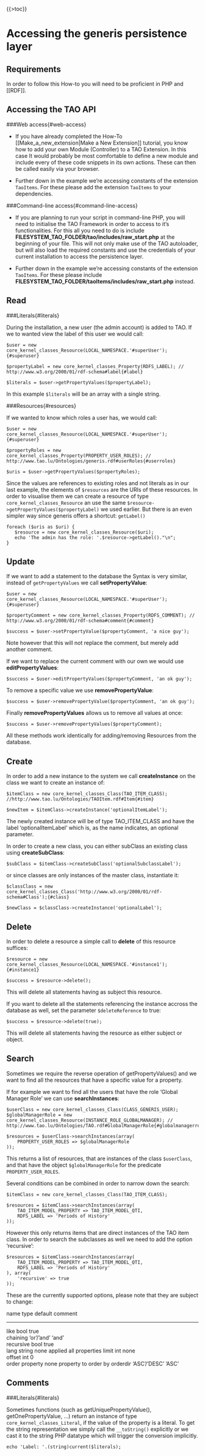 <!--
parent:
    title: Tutorials
author:
    - 'Joel Bout'
created_at: '2013-05-30 13:49:01'
updated_at: '2013-06-03 08:11:49'
tags:
    - Tutorials
-->

{{\>toc}}

Accessing the generis persistence layer
=======================================

Requirements
------------

In order to follow this How-to you will need to be proficient in PHP and [[RDF]].

Accessing the TAO API
---------------------

###Web access{#web-access}

-   If you have already completed the How-To [[Make\_a\_new\_extension|Make a New Extension]] tutorial, you know how to add your own Module (Controller) to a TAO Extension. In this case It would probably be most comfortable to define a new module and include every of these code snippets in its own actions. These can then be called easily via your browser.

<!-- -->

-   Further down in the example we’re accessing constants of the extension `TaoItems`. For these please add the extension `TaoItems` to your dependencies.

###Command-line access{#command-line-access}

-   If you are planning to run your script in command-line PHP, you will need to initialise the TAO Framework in order to access to it’s functionalities. For this all you need to do is include **FILESYSTEM\_TAO\_FOLDER/tao/includes/raw\_start.php** at the beginning of your file. This will not only make use of the TAO autoloader, but will also load the required constants and use the credentials of your current installation to access the persistence layer.

<!-- -->

-   Further down in the example we’re accessing constants of the extension `TaoItems`. For these please include **FILESYSTEM\_TAO\_FOLDER/taoItems/includes/raw\_start.php** instead.

Read
----

###Literals{#literals}

During the installation, a new user (the admin account) is added to TAO. If we to wanted view the label of this user we would call:

    $user = new core_kernel_classes_Resource(LOCAL_NAMESPACE.'#superUser');{#superuser}

    $propertyLabel = new core_kernel_classes_Property(RDFS_LABEL); // http://www.w3.org/2000/01/rdf-schema#label{#label}

    $literals = $user->getPropertyValues($propertyLabel);

In this example `$literals` will be an array with a single string.

###Resources{#resources}

If we wanted to know which roles a user has, we would call:

    $user = new core_kernel_classes_Resource(LOCAL_NAMESPACE.'#superUser');{#superuser}

    $propertyRoles = new core_kernel_classes_Property(PROPERTY_USER_ROLES); // http://www.tao.lu/Ontologies/generis.rdf#userRoles{#userroles}

    $uris = $user->getPropertyValues($propertyRoles);

Since the values are references to existing roles and not literals as in our last example, the elements of `$resources` are the URIs of these resources. In order to visualise them we can create a resource of type `core_kernel_classes_Resource` an use the same `$resource->getPropertyValues($propertyLabel)` we used earlier. But there is an even simpler way since generis offers a shortcut: `getLabel()`

    foreach ($uris as $uri) {
       $resource = new core_kernel_classes_Resource($uri);
       echo 'The admin has the role: '.$resource->getLabel()."\n";
    }

Update
------

If we want to add a statement to the database the Syntax is very similar, instead of `getPropertyValues` we call **setPropertyValue**:

    $user = new core_kernel_classes_Resource(LOCAL_NAMESPACE.'#superUser');{#superuser}

    $propertyComment = new core_kernel_classes_Property(RDFS_COMMENT); // http://www.w3.org/2000/01/rdf-schema#comment{#comment}

    $success = $user->setPropertyValue($propertyComment, 'a nice guy');

Note however that this will not replace the comment, but merely add another comment.

If we want to replace the current comment with our own we would use **editPropertyValues**:

    $success = $user->editPropertyValues($propertyComment, 'an ok guy');

To remove a specific value we use **removePropertyValue**:

    $success = $user->removePropertyValue($propertyComment, 'an ok guy');

Finally **removePropertyValues** allows us to remove all values at once:

    $success = $user->removePropertyValues($propertyComment);

All these methods work identically for adding/removing Resources from the database.

Create
------

In order to add a new instance to the system we call **createInstance** on the class we want to create an instance of:

    $itemClass = new core_kernel_classes_Class(TAO_ITEM_CLASS); //http://www.tao.lu/Ontologies/TAOItem.rdf#Item{#item}

    $newItem = $itemClass->createInstance('optionalItemLabel');

The newly created instance will be of type TAO\_ITEM\_CLASS and have the label ‘optionalItemLabel’ which is, as the name indicates, an optional parameter.

In order to create a new class, you can either subClass an existing class using **createSubClass**:

    $subClass = $itemClass->createSubClass('optionalSubclassLabel');

or since classes are only instances of the master class, instantiate it:

    $classClass = new core_kernel_classes_Class('http://www.w3.org/2000/01/rdf-schema#Class');{#class}

    $newClass = $classClass->createInstance('optionalLabel'); 

Delete
------

In order to delete a resource a simple call to **delete** of this resource suffices:

    $resource = new core_kernel_classes_Resource(LOCAL_NAMESPACE.'#instance1');{#instance1}

    $success = $resource->delete();

This will delete all statements having as subject this resource.

If you want to delete all the statements referencing the instance accross the database as well, set the parameter `$deleteReference` to true:

    $success = $resource->delete(true);

This will delete all statements having the resource as either subject or object.

Search
------

Sometimes we require the reverse operation of getPropertyValues() and we want to find all the resources that have a specific value for a property.

If for example we want to find all the users that have the role ‘Global Manager Role’ we can use **searchInstances**:

    $userClass = new core_kernel_classes_Class(CLASS_GENERIS_USER);
    $globalManagerRole = new core_kernel_classes_Resource(INSTANCE_ROLE_GLOBALMANAGER); // http://www.tao.lu/Ontologies/TAO.rdf#GlobalManagerRole{#globalmanagerrole}

    $resources = $userClass->searchInstances(array(
        PROPERTY_USER_ROLES => $globalManagerRole
    ));

This returns a list of resources, that are instances of the class `$userClass`, and that have the object `$globalManagerRole` for the predicate `PROPERTY_USER_ROLES`.

Several conditions can be combined in order to narrow down the search:

    $itemClass = new core_kernel_classes_Class(TAO_ITEM_CLASS);

    $resources = $itemClass->searchInstances(array(
        TAO_ITEM_MODEL_PROPERTY => TAO_ITEM_MODEL_QTI,
        RDFS_LABEL => 'Periods of History'
    ));

However this only returns items that are direct instances of the TAO item class. In order to search the subclasses as well we need to add the option ‘recursive’:

    $resources = $itemClass->searchInstances(array(
        TAO_ITEM_MODEL_PROPERTY => TAO_ITEM_MODEL_QTI,
        RDFS_LABEL => 'Periods of History'
    ), array(
        'recursive' => true
    ));

These are the currently supported options, please note that they are subject to change:

  name        type           default   comment
  ----------- -------------- --------- ------------------------
  like        bool           true      
  chaining    ‘or’/’and’     ‘and’     
  recursive   bool           true      
  lang        string         none      applied all properties
  limit       int            none      
  offset      int            0         
  order       property       none      property to order by
  orderdir    ‘ASC’/’DESC’   ’ASC’     

Comments
--------

###Literals{#literals}

Sometimes functions (such as getUniquePropertyValue(), getOnePropertyValue, …) return an instance of type `core_kernel_classes_Literal`, if the value of the property is a literal. To get the string representation we simply call the `__toString()` explicitly or we cast it to the string PHP datatype which will trigger the conversion implicitly.

    echo 'Label: '.(string)current($literals);
